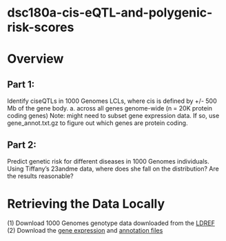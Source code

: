 # dsc180a-cis-eQTL-and-polygenic-risk-scores

# Overview
## Part 1:
Identify ciseQTLs in 1000 Genomes LCLs, where cis is defined by +/- 500 Mb of the gene body.
a. across all genes genome-wide (n = 20K protein coding genes) Note: might need to subset gene expression data. If so, use gene_annot.txt.gz to figure out which genes are protein coding.

## Part 2: 
Predict genetic risk for different diseases in 1000 Genomes individuals. Using Tiffany’s 23andme data, where does she fall on the distribution? Are the results reasonable?

# Retrieving the Data Locally
(1) Download 1000 Genomes genotype data downloaded from the [LDREF](https://data.broadinstitute.org/alkesgroup/FUSION/LDREF.tar.bz2)
(2) Download the [gene expression](https://capstonegenet-5ps5007.slack.com/files/U043GE1CJAY/F07Q4P8GAV8/gd462.genequantrpkm.50fn.samplename.resk10.txt.gz) and [annotation files](https://capstonegenet-5ps5007.slack.com/files/U043GE1CJAY/F07S3PFDFV3/gene_annot.txt.gz)




